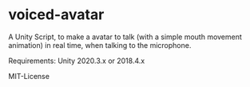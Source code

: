 # voiced-avatar
A Unity Script, to make a avatar to talk (with a simple mouth movement animation) in real time, when talking to the microphone.

Requirements:
Unity 2020.3.x or 2018.4.x

MIT-License
